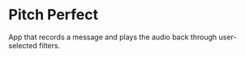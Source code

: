 # Pitch Perfect

App that records a message and plays the audio back through user-selected filters.
